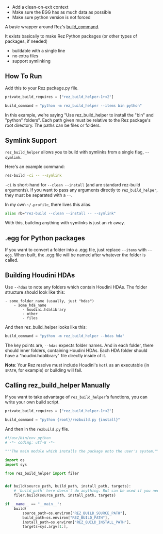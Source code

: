 - Add a clean-on-exit context
- Make sure the EGG has as much data as possible
- Make sure python version is not forced

A basic wrapper around Rez's
[build_command](https://github.com/nerdvegas/rez/wiki/Package-Definition-Guide#build_command).

It exists basically to make Rez Python packages (or other types of packages, if needed)

- buildable with a single line
- no extra files
- support symlinking


## How To Run

Add this to your Rez package.py file.

```python
private_build_requires = ["rez_build_helper-1+<2"]

build_command = "python -m rez_build_helper --items bin python"
```

In this example, we're saying "Use rez_build_helper to install the "bin"
and "python" folders". Each path given must be relative to the Rez
package's root directory. The paths can be files or folders.


## Symlink Support

``rez_build_helper`` allows you to build with symlinks from a single flag, ``--symlink``.

Here's an example command:

```sh
rez-build -ci -- --symlink
```

``-ci`` is short-hand for ``--clean --install`` (and are standard
rez-build arguments). If you want to pass any arguments directly to
``rez_build_helper``, they must be separated with a `` -- ``.

In my own ``~/.profile``, there lives this alias.

```sh
alias rb="rez-build --clean --install -- --symlink"
```

With this, building anything with symlinks is just an ``rb`` away.


## .egg for Python packages

If you want to convert a folder into a .egg file, just replace
``--items`` with ``--egg``. When built, the .egg file will be named
after whatever the folder is called.


## Building Houdini HDAs
Use ``--hdas`` to note any folders which contain Houdini HDAs. The
folder structure should look like this:

```
- some_folder_name (usually, just "hdas")
    - some_hda_name
	    - houdini.hdalibrary
		- other
		- files
```

And then rez_build_helper looks like this:

```python
build_command = "python -m rez_build_helper --hdas hda"
```

The key points are, ``--hdas`` expects folder names. And in each folder,
there should inner folders, containing Houdini HDAs. Each HDA folder
should have a "houdini.hdalibrary" file directly inside of it.

**Note**: Your Rez resolve must include Houdini's ``hotl`` as an
executable (in ``$PATH``, for example) or building will fail.


## Calling rez_build_helper Manually

If you want to take advantage of ``rez_build_helper``'s functions, you can write your own build script.

```python
private_build_requires = ["rez_build_helper-1+<2"]

build_command = "python {root}/rezbuild.py {install}"
```

And then in the ``rezbuild.py`` file.

```python
#!/usr/bin/env python
# -*- coding: utf-8 -*-

"""The main module which installs the package onto the user's system."""

import os
import sys

from rez_build_helper import filer


def build(source_path, build_path, install_path, targets):
	# `build_path` here doesn't do anything. But can be used if you need it for anything
    filer.build(source_path, install_path, targets)

if __name__ == "__main__":
    build(
        source_path=os.environ["REZ_BUILD_SOURCE_PATH"],
        build_path=os.environ["REZ_BUILD_PATH"],
        install_path=os.environ["REZ_BUILD_INSTALL_PATH"],
        targets=sys.argv[1:],

```
